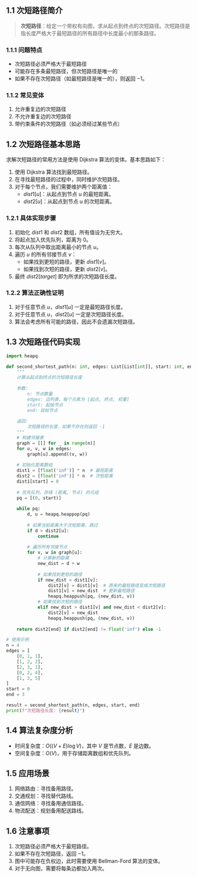 ## 1.1 次短路径简介

> **次短路径**：给定一个带权有向图，求从起点到终点的次短路径。次短路径是指长度严格大于最短路径的所有路径中长度最小的那条路径。

### 1.1.1 问题特点

- 次短路径必须严格大于最短路径
- 可能存在多条最短路径，但次短路径是唯一的
- 如果不存在次短路径（如最短路径是唯一的），则返回 $-1$。

### 1.1.2 常见变体

1. 允许重复边的次短路径
2. 不允许重复边的次短路径
3. 带约束条件的次短路径（如必须经过某些节点）

## 1.2 次短路径基本思路

求解次短路径的常用方法是使用 Dijkstra 算法的变体。基本思路如下：

1. 使用 Dijkstra 算法找到最短路径。
2. 在寻找最短路径的过程中，同时维护次短路径。
3. 对于每个节点，我们需要维护两个距离值：
   - $dist1[u]$：从起点到节点 u 的最短距离。
   - $dist2[u]$：从起点到节点 u 的次短距离。

### 1.2.1 具体实现步骤

1. 初始化 $dist1$ 和 $dist2$ 数组，所有值设为无穷大。
2. 将起点加入优先队列，距离为 $0$。
3. 每次从队列中取出距离最小的节点 $u$。
4. 遍历 $u$ 的所有邻接节点 $v$：
   - 如果找到更短的路径，更新 $dist1[v]$。
   - 如果找到次短的路径，更新 $dist2[v]$。
5. 最终 $dist2[target]$ 即为所求的次短路径长度。

### 1.2.2 算法正确性证明

1. 对于任意节点 $u$，$dist1[u]$ 一定是最短路径长度。
2. 对于任意节点 $u$，$dist2[u]$ 一定是次短路径长度。
3. 算法会考虑所有可能的路径，因此不会遗漏次短路径。

## 1.3 次短路径代码实现

```python
import heapq

def second_shortest_path(n: int, edges: List[List[int]], start: int, end: int) -> int:
    """
    计算从起点到终点的次短路径长度
    
    参数:
        n: 节点数量
        edges: 边列表，每个元素为 [起点, 终点, 权重]
        start: 起始节点
        end: 目标节点
    
    返回:
        次短路径的长度，如果不存在则返回 -1
    """
    # 构建邻接表
    graph = [[] for _ in range(n)]
    for u, v, w in edges:
        graph[u].append((v, w))
    
    # 初始化距离数组
    dist1 = [float('inf')] * n  # 最短距离
    dist2 = [float('inf')] * n  # 次短距离
    dist1[start] = 0
    
    # 优先队列，存储 (距离, 节点) 的元组
    pq = [(0, start)]
    
    while pq:
        d, u = heapq.heappop(pq)
        
        # 如果当前距离大于次短距离，跳过
        if d > dist2[u]:
            continue
            
        # 遍历所有邻接节点
        for v, w in graph[u]:
            # 计算新的距离
            new_dist = d + w
            
            # 如果找到更短的路径
            if new_dist < dist1[v]:
                dist2[v] = dist1[v]  # 原来的最短路径变成次短路径
                dist1[v] = new_dist  # 更新最短路径
                heapq.heappush(pq, (new_dist, v))
            # 如果找到次短的路径
            elif new_dist > dist1[v] and new_dist < dist2[v]:
                dist2[v] = new_dist
                heapq.heappush(pq, (new_dist, v))
    
    return dist2[end] if dist2[end] != float('inf') else -1

# 使用示例
n = 4
edges = [
    [0, 1, 1],
    [1, 2, 2],
    [2, 3, 1],
    [0, 2, 4],
    [1, 3, 5]
]
start = 0
end = 3

result = second_shortest_path(n, edges, start, end)
print(f"次短路径长度: {result}")
```

## 1.4 算法复杂度分析

- 时间复杂度：$O((V + E)\log V)$，其中 $V$ 是节点数，$E$ 是边数。
- 空间复杂度：$O(V)$，用于存储距离数组和优先队列。

## 1.5 应用场景

1. 网络路由：寻找备用路径。
2. 交通规划：寻找替代路线。
3. 通信网络：寻找备用通信路径。
4. 物流配送：规划备用配送路线。

## 1.6 注意事项

1. 次短路径必须严格大于最短路径。
2. 如果不存在次短路径，返回 $-1$。
3. 图中可能存在负权边，此时需要使用 Bellman-Ford 算法的变体。
4. 对于无向图，需要将每条边都加入两次。